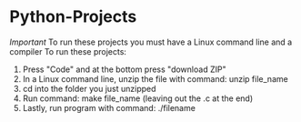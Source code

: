 # Python-Projects

*Important* To run these projects you must have a Linux command line and a compiler
To run these projects:

1) Press "Code" and at the bottom press "download ZIP"
2) In a Linux command line, unzip the file with command: unzip file_name
3) cd into the folder you just unzipped
4) Run command: make file_name (leaving out the .c at the end)
5) Lastly, run program with command: ./filename
